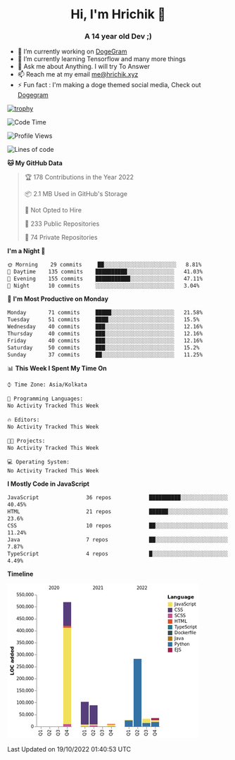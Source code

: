 <h1 align="center">Hi, I'm Hrichik 👋</h1>
<h3 align="center">A 14 year old Dev ;) </h3>


- 🔭 I’m currently working on [DogeGram](https://dogegram.xyz)
- 🌱 I’m currently learning Tensorflow and many more things
- 💬 Ask me about Anything. I will try To Answer
- 📫 Reach me at my email me@hrichik.xyz
- ⚡ Fun fact : I'm making a doge themed social media, Check out [Dogegram](https://dogegram.xyz)

[![trophy](https://github-profile-trophy.vercel.app/?username=hrichiksite)](https://github.com/ryo-ma/github-profile-trophy)



<!--START_SECTION:waka-->
![Code Time](http://img.shields.io/badge/Code%20Time-18%20hrs%2053%20mins-blue)

![Profile Views](http://img.shields.io/badge/Profile%20Views-4-blue)

![Lines of code](https://img.shields.io/badge/From%20Hello%20World%20I%27ve%20Written-1%20Million%20lines%20of%20code-blue)

**🐱 My GitHub Data** 

> 🏆 178 Contributions in the Year 2022
 > 
> 📦 2.1 MB Used in GitHub's Storage 
 > 
> 🚫 Not Opted to Hire
 > 
> 📜 233 Public Repositories 
 > 
> 🔑 74 Private Repositories  
 > 
**I'm a Night 🦉** 

```text
🌞 Morning    29 commits     ██░░░░░░░░░░░░░░░░░░░░░░░   8.81% 
🌆 Daytime    135 commits    ██████████░░░░░░░░░░░░░░░   41.03% 
🌃 Evening    155 commits    ███████████░░░░░░░░░░░░░░   47.11% 
🌙 Night      10 commits     ░░░░░░░░░░░░░░░░░░░░░░░░░   3.04%

```
📅 **I'm Most Productive on Monday** 

```text
Monday       71 commits     █████░░░░░░░░░░░░░░░░░░░░   21.58% 
Tuesday      51 commits     ████░░░░░░░░░░░░░░░░░░░░░   15.5% 
Wednesday    40 commits     ███░░░░░░░░░░░░░░░░░░░░░░   12.16% 
Thursday     40 commits     ███░░░░░░░░░░░░░░░░░░░░░░   12.16% 
Friday       40 commits     ███░░░░░░░░░░░░░░░░░░░░░░   12.16% 
Saturday     50 commits     ███░░░░░░░░░░░░░░░░░░░░░░   15.2% 
Sunday       37 commits     ██░░░░░░░░░░░░░░░░░░░░░░░   11.25%

```


📊 **This Week I Spent My Time On** 

```text
⌚︎ Time Zone: Asia/Kolkata

💬 Programming Languages: 
No Activity Tracked This Week

🔥 Editors: 
No Activity Tracked This Week

🐱‍💻 Projects: 
No Activity Tracked This Week

💻 Operating System: 
No Activity Tracked This Week

```

**I Mostly Code in JavaScript** 

```text
JavaScript               36 repos            ██████████░░░░░░░░░░░░░░░   40.45% 
HTML                     21 repos            ██████░░░░░░░░░░░░░░░░░░░   23.6% 
CSS                      10 repos            ██░░░░░░░░░░░░░░░░░░░░░░░   11.24% 
Java                     7 repos             ██░░░░░░░░░░░░░░░░░░░░░░░   7.87% 
TypeScript               4 repos             █░░░░░░░░░░░░░░░░░░░░░░░░   4.49%

```


**Timeline**

![Chart not found](https://raw.githubusercontent.com/hrichiksite/hrichiksite/master/charts/bar_graph.png) 


 Last Updated on 19/10/2022 01:40:53 UTC
<!--END_SECTION:waka-->
